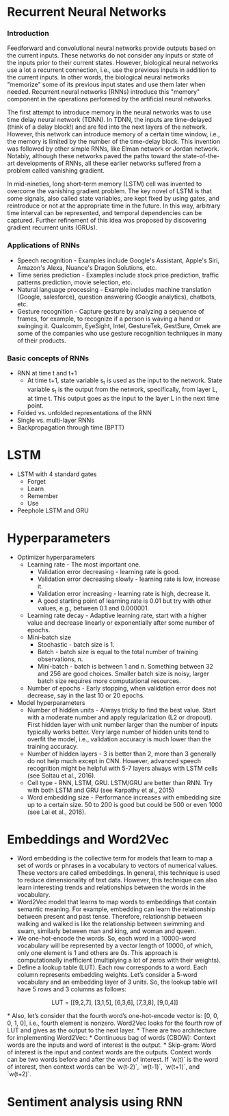 # Recurrent Neural Networks
### Introduction
Feedforward and convolutional neural networks provide outputs based on the current inputs. These networks do not consider any inputs or state of the inputs prior to their current states. However, biological neural networks use a lot a recurrent connection, i.e., use the previous inputs in addition to the current inputs. In other words, the biological neural networks "memorize" some of its previous input states and use them later when needed. Recurrent neural networks (RNNs) introduce this "memory" component in the operations performed by the artificial neural networks.

The first attempt to introduce memory in the neural networks was to use time delay neural network (TDNN). In TDNN, the inputs are time-delayed (think of a delay block!) and are fed into the next layers of the network. However, this network can introduce memory of a certain time window, i.e., the memory is limited by the number of the time-delay block. This invention was followed by other simple RNNs, like Elman network or Jordan network. Notably, although these networks paved the paths toward the state-of-the-art developments of RNNs, all these earlier networks suffered from a problem called vanishing gradient.

In mid-nineties, long short-term memory (LSTM) cell was invented to overcome the vanishing gradient problem. The key novel of LSTM is that some signals, also called state variables, are kept fixed by using gates, and reintroduce or not at the appropriate time in the future. In this way, arbitrary time interval can be represented, and temporal dependencies can be captured. Further refinement of this idea was proposed by discovering gradient recurrent units (GRUs).

### Applications of RNNs
* Speech recognition - Examples include Google's Assistant, Apple's Siri, Amazon's Alexa, Nuance's Dragon Solutions, etc.
* Time series prediction - Examples include stock price prediction, traffic patterns prediction, movie selection, etc.
* Natural language processing - Example includes machine translation (Google, salesforce), question answering (Google analytics), chatbots, etc.
* Gesture recognition - Capture gesture by analyzing a sequence of frames, for example, to recognize if a person is waving a hand or swinging it. Qualcomm, EyeSight, Intel, GestureTek, GestSure, Omek are some of the companies who use gesture recognition techniques in many of their products.


### Basic concepts of RNNs
* RNN at time t and t+1
  * At time t+1, state variable s<sub>t</sub> is used as the input to the network. State variable s<sub>t</sub> is the output from the network, specifically, from layer L, at time t. This output goes as the input to the layer L in the next time point. 
* Folded vs. unfolded representations of the RNN
* Single vs. multi-layer RNNs
* Backpropagation through time (BPTT)

# LSTM
  * LSTM with 4 standard gates
    * Forget
    * Learn
    * Remember 
    * Use
  * Peephole LSTM and GRU

# Hyperparameters
  * Optimizer hyperparameters
    * Learning rate - The most important one.
      * Validation error decreasing - learning rate is good.
      * Validation error decreasing slowly - learning rate is low, increase it.
      * Validation error increasing - learning rate is high, decrease it.
      * A good starting point of learning rate is 0.01 but try with other values, e.g., between 0.1 and 0.000001.
    * Learning rate decay - Adaptive learning rate, start with a higher value  and decrease linearly or exponentially after some number of epochs.
    * Mini-batch size
      * Stochastic - batch size is 1.
      * Batch - batch size is equal to the total number of training observations, n.
      * Mini-batch - batch is between 1 and n. Something between 32 and 256 are good choices. Smaller batch size is noisy, larger batch size requires more computational resources.
    * Number of epochs - Early stopping, when validation error does not decrease, say in the last 10 or 20 epochs.
  * Model hyperparameters
    * Number of hidden units - Always tricky to find the best value. Start with a moderate number and apply regularization (L2 or dropout). First hidden layer with unit number larger than the number of inputs typically works better. Very large number of hidden units tend to overfit the model, i.e., validation accuracy is much lower than the training accuracy.
    * Number of hidden layers - 3 is better than 2, more than 3 generally do not help much except in CNN. However, advanced speech recognition might be helpful with 5-7 layers always with LSTM cells (see Soltau et al., 2016).
    * Cell type - RNN, LSTM, GRU. LSTM/GRU are better than RNN. Try with both LSTM and GRU (see Karpathy et al., 2015)
    * Word embedding size - Performance increases with embedding size up to a certain size. 50 to 200 is good but could be 500 or even 1000 (see Lai et al., 2016).

# Embeddings and Word2Vec
  * Word embedding is the collective term for models that learn to map a set of words or phrases in a vocabulary to vectors of numerical values. These vectors are called embeddings. In general, this technique is used to reduce dimensionality of text data. However, this technique can also learn interesting trends and relationships between the words in the vocabulary.
  * Word2Vec model that learns to map words to embeddings that contain semantic meaning. For example, embedding can learn the relationship between present and past tense. Therefore, relationship between walking and walked is like the relationship between swimming and swam, similarly between man and king, and woman and queen.
  * We one-hot-encode the words. So, each word in a 10000-word vocabulary will be represented by a vector length of 10000, of which, only one element is 1 and others are 0s. This approach is computationally inefficient (multiplying a lot of zeros with their weights). 
  * Define a lookup table (LUT). Each row corresponds to a word. Each column represents embedding weights. Let’s consider a 5-word vocabulary and an embedding layer of 3 units. So, the lookup table will have 5 rows and 3 columns as follows:
  <p align="center">
  LUT = [[9,2,7],
         [3,1,5],
         [6,3,6],
         [7,3,8],
         [9,0,4]]
  </p>
  * Also, let’s consider that the fourth word’s one-hot-encode vector is: [0, 0, 0, 1, 0], i.e., fourth element is nonzero. Word2Vec looks for the fourth row of LUT and gives as the output to the next layer.
  * There are two architecture for implementing Word2Vec:
    * Continuous bag of words (CBOW): Context words are the inputs and word of interest is the output. 
    * Skip-gram: Word of interest is the input and context words are the outputs. Context words can be two words before and after the word of interest. If `w(t)` is the word of interest, then context words can be `w(t-2)`, `w(t-1)`, `w(t+1)`, and `w(t+2)`.

  
# Sentiment analysis using RNN
